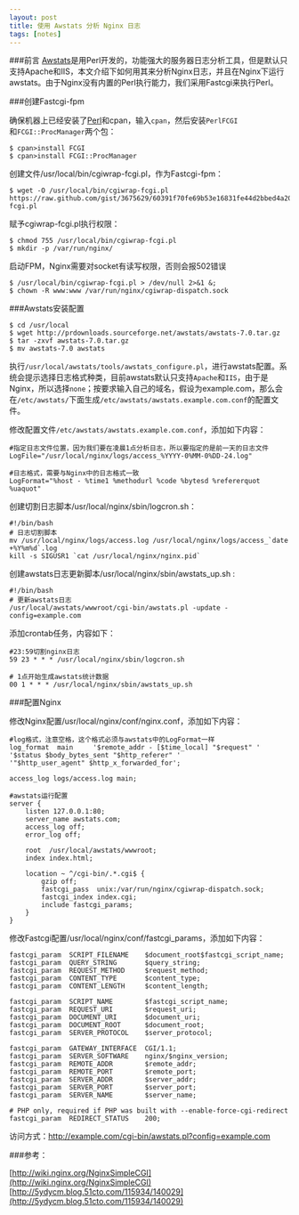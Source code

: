 ```yaml
---
layout: post
title: 使用 Awstats 分析 Nginx 日志
tags: [notes]
---
```


###前言
[Awstats][1]是用Perl开发的，功能强大的服务器日志分析工具，但是默认只支持Apache和IIS，本文介绍下如何用其来分析Nginx日志，并且在Nginx下运行awstats。由于Nginx没有内置的Perl执行能力，我们采用Fastcgi来执行Perl。

###创建Fastcgi-fpm

确保机器上已经安装了[Perl][2]和cpan，输入`cpan`，然后安装`PerlFCGI`      
和`FCGI::ProcManager`两个包：

	$ cpan>install FCGI
	$ cpan>install FCGI::ProcManager

创建文件/usr/local/bin/cgiwrap-fcgi.pl，作为Fastcgi-fpm：

	$ wget -O /usr/local/bin/cgiwrap-fcgi.pl https://raw.github.com/gist/3675629/60391f70fe69b53e16831fe44d2bbed4a2026699/cgiwrap-fcgi.pl

赋予cgiwrap-fcgi.pl执行权限：

	$ chmod 755 /usr/local/bin/cgiwrap-fcgi.pl
	$ mkdir -p /var/run/nginx/


启动FPM，Nginx需要对socket有读写权限，否则会报502错误

	$ /usr/local/bin/cgiwrap-fcgi.pl > /dev/null 2>&1 &;
	$ chown -R www:www /var/run/nginx/cgiwrap-dispatch.sock

###Awstats安装配置

	$ cd /usr/local
	$ wget http://prdownloads.sourceforge.net/awstats/awstats-7.0.tar.gz
	$ tar -zxvf awstats-7.0.tar.gz
	$ mv awstats-7.0 awstats

执行`/usr/local/awstats/tools/awstats_configure.pl`，进行awstats配置。系统会提示选择日志格式种类，目前awstats默认只支持`Apache`和`IIS`，由于是Nginx，所以选择`none`；按要求输入自己的域名，假设为example.com，那么会在`/etc/awstats/`下面生成`/etc/awstats/awstats.example.com.conf`的配置文件。 

修改配置文件`/etc/awstats/awstats.example.com.conf`，添加如下内容：

	#指定日志文件位置，因为我们要在凌晨1点分析日志，所以要指定的是前一天的日志文件
	LogFile="/usr/local/nginx/logs/access_%YYYY-0%MM-0%DD-24.log"

	#日志格式，需要与Nginx中的日志格式一致
	LogFormat="%host - %time1 %methodurl %code %bytesd %refererquot %uaquot"

创建切割日志脚本/usr/local/nginx/sbin/logcron.sh：

	#!/bin/bash
	# 日志切割脚本
	mv /usr/local/nginx/logs/access.log /usr/local/nginx/logs/access_`date +%Y%m%d`.log
	kill -s SIGUSR1 `cat /usr/local/nginx/nginx.pid`

创建awstats日志更新脚本/usr/local/nginx/sbin/awstats_up.sh :

	#!/bin/bash
	# 更新awstats日志
	/usr/local/awstats/wwwroot/cgi-bin/awstats.pl -update -config=example.com

添加crontab任务，内容如下：

	#23:59切割nginx日志
	59 23 * * * /usr/local/nginx/sbin/logcron.sh
	
	# 1点开始生成awstats统计数据
	00 1 * * * /usr/local/nginx/sbin/awstats_up.sh

###配置Nginx

修改Nginx配置/usr/local/nginx/conf/nginx.conf，添加如下内容：

	#log格式，注意空格，这个格式必须与awstats中的LogFormat一样
	log_format  main     '$remote_addr - [$time_local] "$request" '
	'$status $body_bytes_sent "$http_referer" '
	'"$http_user_agent" $http_x_forwarded_for';
	
	access_log logs/access.log main;

	#awstats运行配置
	server {
	    listen 127.0.0.1:80;
	    server_name awstats.com;
	    access_log off;
	    error_log off;
		
	    root  /usr/local/awstats/wwwroot;
	    index index.html;

	    location ~ ^/cgi-bin/.*.cgi$ {
	        gzip off;
	        fastcgi_pass  unix:/var/run/nginx/cgiwrap-dispatch.sock;
	        fastcgi_index index.cgi;
	        include fastcgi_params;
	    }
	}

修改Fastcgi配置/usr/local/nginx/conf/fastcgi_params，添加如下内容：

	fastcgi_param  SCRIPT_FILENAME    $document_root$fastcgi_script_name;
	fastcgi_param  QUERY_STRING       $query_string;
	fastcgi_param  REQUEST_METHOD     $request_method;
	fastcgi_param  CONTENT_TYPE       $content_type;
	fastcgi_param  CONTENT_LENGTH     $content_length;

	fastcgi_param  SCRIPT_NAME        $fastcgi_script_name;
	fastcgi_param  REQUEST_URI        $request_uri;
	fastcgi_param  DOCUMENT_URI       $document_uri;
	fastcgi_param  DOCUMENT_ROOT      $document_root;
	fastcgi_param  SERVER_PROTOCOL    $server_protocol;

	fastcgi_param  GATEWAY_INTERFACE  CGI/1.1;
	fastcgi_param  SERVER_SOFTWARE    nginx/$nginx_version;
	fastcgi_param  REMOTE_ADDR        $remote_addr;
	fastcgi_param  REMOTE_PORT        $remote_port;
	fastcgi_param  SERVER_ADDR        $server_addr;
	fastcgi_param  SERVER_PORT        $server_port;
	fastcgi_param  SERVER_NAME        $server_name;

	# PHP only, required if PHP was built with --enable-force-cgi-redirect
	fastcgi_param  REDIRECT_STATUS    200;

访问方式：http://example.com/cgi-bin/awstats.pl?config=example.com

###参考：

[http://wiki.nginx.org/NginxSimpleCGI](http://wiki.nginx.org/NginxSimpleCGI)     
[http://5ydycm.blog.51cto.com/115934/140029](http://5ydycm.blog.51cto.com/115934/140029)

[1]: http://www.awstats.org/ "awstats"
[2]: http://www.perl.com/ "Perl"